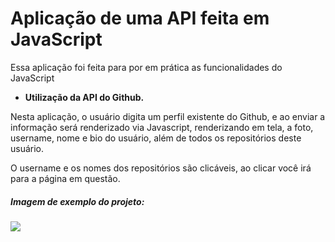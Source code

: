 # Aplicação de uma API feita em JavaScript 
<p>Essa aplicação foi feita para por em prática as funcionalidades do JavaScript</p>

<ul>
    <li><b>Utilização da API do Github.</b></li>
</ul>
<p>Nesta aplicação, o usuário digita um perfil existente do Github, e ao enviar a informação será renderizado via Javascript, renderizando em tela, a foto, username, nome e bio do usuário, além de todos os repositórios deste usuário.</p>
<p>O username e os nomes dos repositórios são clicáveis, ao clicar você irá para a página em questão.</p>

##### Imagem de exemplo do projeto:
![](.github/tela.png)
